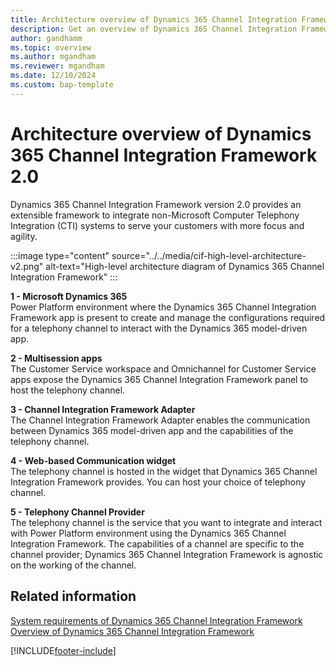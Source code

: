 ```yaml
---
title: Architecture overview of Dynamics 365 Channel Integration Framework 2.0 
description: Get an overview of Dynamics 365 Channel Integration Framework 2.0 and its architecture that lets you integrate with non-Microsoft channel providers.
author: gandhamm
ms.topic: overview
ms.author: mgandham
ms.reviewer: mgandham
ms.date: 12/10/2024
ms.custom: bap-template
---
```


# Architecture overview of Dynamics 365 Channel Integration Framework 2.0

Dynamics 365 Channel Integration Framework version 2.0 provides an extensible framework to integrate non-Microsoft Computer Telephony Integration (CTI) systems to serve your customers with more focus and agility.

 :::image type="content" source="../../media/cif-high-level-architecture-v2.png" alt-text="High-level architecture diagram of Dynamics 365 Channel Integration Framework" :::


**1 - Microsoft Dynamics 365**<br>
Power Platform environment where the Dynamics 365 Channel Integration Framework app is present to create and manage the configurations required for a telephony channel to interact with the Dynamics 365 model-driven app.

**2 - Multisession apps**<br>
The Customer Service workspace and Omnichannel for Customer Service apps expose the Dynamics 365 Channel Integration Framework panel to host the telephony channel.

**3 - Channel Integration Framework Adapter**<br>
The Channel Integration Framework Adapter enables the communication between Dynamics 365 model-driven app and the capabilities of the telephony channel.

**4 - Web-based Communication widget**<br>
The telephony channel is hosted in the widget that Dynamics 365 Channel Integration Framework provides. You can host your choice of telephony channel.

**5 - Telephony Channel Provider**<br>
The telephony channel is the service that you want to integrate and interact with Power Platform environment using the Dynamics 365 Channel Integration Framework. The capabilities of a channel are specific to the channel provider; Dynamics 365 Channel Integration Framework is agnostic on the working of the channel.


## Related information

[System requirements of Dynamics 365 Channel Integration Framework](../../v1/administer/system-requirements-channel-integration-framework.md)  
[Overview of Dynamics 365 Channel Integration Framework](../../v1/administer/overview-channel-integration-framework.md)


[!INCLUDE[footer-include](../../../includes/footer-banner.md)]
